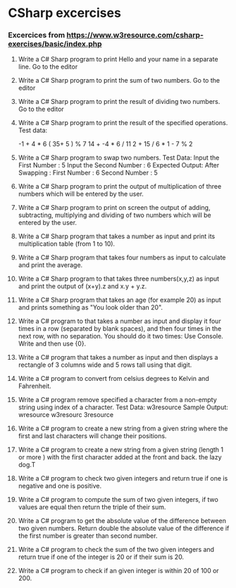 # CSharp excercises

### Excercices from https://www.w3resource.com/csharp-exercises/basic/index.php

1. Write a C# Sharp program to print Hello and your name in a separate line. Go to the editor

2. Write a C# Sharp program to print the sum of two numbers. Go to the editor

3. Write a C# Sharp program to print the result of dividing two numbers. Go to the editor

4. Write a C# Sharp program to print the result of the specified operations.
Test data:

    -1 + 4 * 6
    ( 35+ 5 ) % 7
    14 + -4 * 6 / 11
    2 + 15 / 6 * 1 - 7 % 2 

5. Write a C# Sharp program to swap two numbers.
Test Data:
Input the First Number : 5
Input the Second Number : 6
Expected Output:
After Swapping :
First Number : 6
Second Number : 5

6. Write a C# Sharp program to print the output of multiplication of three numbers which will be entered by the user. 

7. Write a C# Sharp program to print on screen the output of adding, subtracting, multiplying and dividing of two numbers which will be entered by the user.

8. Write a C# Sharp program that takes a number as input and print its multiplication table (from 1 to 10). 

9. Write a C# Sharp program that takes four numbers as input to calculate and print the average. 

10. Write a C# Sharp program to that takes three numbers(x,y,z) as input and print the output of (x+y).z and x.y + y.z. 

11. Write a C# Sharp program that takes an age (for example 20) as input and prints something as "You look older than 20". 

12. Write a C# program to that takes a number as input and display it four times in a row (separated by blank spaces), and then four times in the next row, with no separation. You should do it two times: Use Console. Write and then use {0}.

13. Write a C# program that takes a number as input and then displays a rectangle of 3 columns wide and 5 rows tall using that digit.

14. Write a C# program to convert from celsius degrees to Kelvin and Fahrenheit. 

15. Write a C# program remove specified a character from a non-empty string using index of a character.
Test Data:
w3resource
Sample Output:
wresource
w3resourc
3resource

16. Write a C# program to create a new string from a given string where the first and last characters will change their positions. 

17. Write a C# program to create a new string from a given string (length 1 or more ) with the first character added at the front and back.  the lazy dog.T

18. Write a C# program to check two given integers and return true if one is negative and one is positive. 

19. Write a C# program to compute the sum of two given integers, if two values are equal then return the triple of their sum.

20. Write a C# program to get the absolute value of the difference between two given numbers. Return double the absolute value of the difference if the first number is greater than second number.

21. Write a C# program to check the sum of the two given integers and return true if one of the integer is 20 or if their sum is 20.

22. Write a C# program to check if an given integer is within 20 of 100 or 200. 

